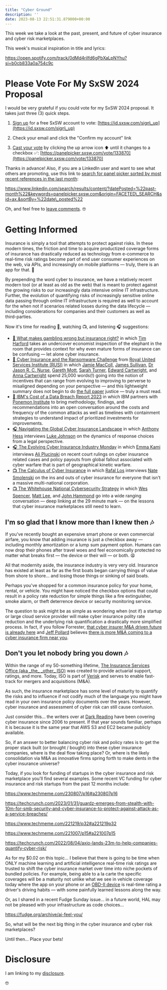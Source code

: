 ```yaml
---
title: "Cyber Ground"
description: ''
date: 2023-08-13 22:51:31.879000+00:00
---
```


This week we take a look at the past, present, and future of cyber insurance and cyber risk marketplaces.

This week's musical inspiration in title and lyrics:

https://open.spotify.com/track/0dMd4rilfd6gPbXaLpNYhu?si=b0cb833a0a754c9c



# Please Vote For My SxSW 2024 Proposal

I would be very grateful if you could vote for my SxSW 2024 proposal. It takes just three (3) quick steps.

1. [Sign up](https://id.sxsw.com/sign\_up) for a free SxSW account to vote: [https://id.sxsw.com/sign\_up](https://id.sxsw.com/sign\_up)

2. Check your email and click the "Confirm my account" link

3. [Cast your vote](https://panelpicker.sxsw.com/vote/133870) by clicking the up arrow icon ⬆️ until it changes to a checkbox ✅: [https://panelpicker.sxsw.com/vote/133870](https://panelpicker.sxsw.com/vote/133870) 

Thanks in advance! Also, if you are a LinkedIn user and want to see what others are promoting, use this link to [search for panel picker sorted by most recent references in the last month](https://www.linkedin.com/search/results/content/?datePosted=%22past-month%22&keywords=panelpicker.sxsw.com&origin=FACETED\_SEARCH&sid=ax.&sortBy=%22date\_posted%22): 

https://www.linkedin.com/search/results/content/?datePosted=%22past-month%22&keywords=panelpicker.sxsw.com&origin=FACETED\_SEARCH&sid=ax.&sortBy=%22date\_posted%22

Oh, and feel free to [leave comments](https://panelpicker.sxsw.com/vote/133870#comments). 🤓

# Getting Informed

Insurance is simply a tool that attempts to protect against risks. In these modern times, the friction and time to acquire productized coverage forms of insurance has drastically reduced as technology from e-commerce to real-time risk ratings become part of end user consumer experiences on the web, via APIs, and increasingly on mobile platforms — truly, there is an app for that. 📲

By prepending the word cyber to insurance, we have a relatively recent modern tool (or at least as old as the web) that is meant to protect against the growing risks to our increasingly data intensive online IT infrastructure. Further, the evolution of quantifying risks of increasingly sensitive online data passing through online IT infrastructure is required as well to account for the when not if scenarios related losses during the data lifecycle — including considerations for companies and their customers as well as third-parties.

Now it's time for reading 📖, watching 📺, and listening 🎧 suggestions:

- [📖 What makes gambling wrong but insurance right?](https://www.bbc.com/news/business-38905963) in which [Tim Harford](https://www.linkedin.com/in/tim-harford/) takes an undercover economist inspection of the elephant in the room that provides context for why even mature forms of insurance can be confusing — let alone cyber insurance.
- [📖 Cyber Insurance and the Ransomware Challenge](https://rusi.org/explore-our-research/publications/occasional-papers/cyber-insurance-and-ransomware-challenge) from [Royal United Services Institute (RUSI)](https://www.linkedin.com/company/royal-united-services-institute/) in which [Jamie MacColl](https://www.linkedin.com/in/jamie-maccoll-b925a8127/), [James Sullivan](https://www.linkedin.com/in/mrjamesmsullivan/), [Dr Jason R. C. Nurse](https://www.linkedin.com/in/jasonrcnurse/), [Gareth Mott](https://www.rusi.org/people/mott), [Sarah Turner](https://www.rusi.org/people/turner-0), [Edward Cartwright](https://www.linkedin.com/in/edward-cartwright-219070151/), and [Anna Cartwright](https://www.linkedin.com/in/annavcartwright/) spend 25,000 words(!) going into the notion of incentives that can range from evolving to improving to perverse to misaligned depending on your perspective — and this lightweight summary does not begin to do [the full paper](https://static.rusi.org/OP-cyber-insurance-ransomware-challenge-web-final.pdf) justice — truly a must read.
- [📖 IBM's Cost of a Data Breach Report 2023](https://www.ibm.com/reports/data-breach) in which IBM partners with [Ponemon Institute](https://www.ponemon.org) to bring methodology, findings, and recommendations into an open conversation around the costs and frequency of the common attacks as well as timelines with containment strategies to understand impact of prioritized investments for improvements. 
- [🎧 Navigating the Global Cyber Insurance Landscape](https://cybersecurityinsuranceleaders.buzzsprout.com/1895322/13044147) in which [Anthony Hess](https://www.linkedin.com/in/anthonyhess/) interviews [Luke Johnson](https://www.linkedin.com/in/luke-johnson-763b9111) on the dynamics of response choices from a legal perspective.
- [🎧 The Evolving Cyber Insurance Industry
Monday](https://ranenetwork.podbean.com/e/the-evolving-cyber-insurance-industry/) in which [Emma Kami](https://www.linkedin.com/in/emma-kami-9a46681b4/) interviews [Ali Plucinski](https://www.linkedin.com/in/aleksandra-plucinski-71a40713a/) on recent court rulings on cyber insurance related cases and policy payouts from global fallout associated with cyber warfare that is part of geographical kinetic warfare.
- [📺 The Calculus of Cyber Insurance](https://www.youtube.com/watch?v=O0gpapA\_r08) in which [Rafal Los](https://www.linkedin.com/in/rmlos/) interviews [Nate Smolenski](https://www.linkedin.com/in/nathansmolenski/) on the ins and outs of cyber insurance for everyone that isn't a massive multi-national corporation.
- [📺 The Whitehouse National Cybersecurity Strategy](https://www.youtube.com/live/yaBVT3z3J5s?feature=share&t=1797) in which [Wes Spencer](https://www.linkedin.com/in/wesspencer/), [Matt Lee](https://www.linkedin.com/in/cybermattlee/), and [John Hammond](https://www.linkedin.com/in/johnhammond010/) go into a wide ranging conversation — deep linking at the 29 minute mark — on the lessons that cyber insurance marketplaces still need to learn.

## I'm so glad that I know more than I knew then 🎶

If you've recently bought an expensive smart phone or even commercial airfare, you know that adding insurance is just a checkbox away — including monthly amortization or a lump sum payment option. Humans can now drop their phones after travel woes and feel economically protected no matter what breaks first — the device or their will — or both. 😩

All that modernity aside, the insurance industry is very very old. Insurance has existed at least as far as the first boats began carrying things of value from shore to shore... and losing those things or sinking of said boats.

Perhaps you've shopped for a common insurance policy for your home, rental, or vehicle. You might have noticed the checkbox options that could result in a policy rate reduction for simple things like a fire extinguisher, smoke alarm, or theft deterrence device or security monitoring service.

The question to ask might be as simple as wondering when (not if) a startup or large cloud service provider will make cyber insurance polity rate reduction and the underlying risk quantification a drastically more simplified process. In fact, if you follow Forrester, [that cyber insurer M&A driven future is already here](https://www.forrester.com/blogs/predictions-2023-security/) and [Jeff Pollard](https://www.linkedin.com/in/jpollard96/) believes [there is more M&A coming to a cyber insurance firm near you](https://venturebeat.com/security/forrester-analysts-share-5-shocking-cybersecurity-predictions-for-2023/).

## Don't you let nobody bring you down 🎶

Within the range of my 50-something lifetime, [The Insurance Services Office (aka \_the\_ \_other\_ ISO)](https://www.verisk.com/insurance/about/faq/) was created to provide actuarial support, ratings, and more. Today, ISO is part of [Verisk](https://www.verisk.com/archived/iso-creates-new-subsidiary-to-make-acquisitions/) and serves to enable fast-track for mergers and acquisitions (M&A).

As such, the insurance marketplace has some level of maturity to quantify the risks and to influence if not codify much of the language you might have read in your own insurance policy documents over the years. However, cyber insurance and assessment of cyber risk can still cause confusion.

Just consider this... the writers over at [Dark Reading](https://www.darkreading.com/search?q=cyber%20insurance&sort=newest) have been covering cyber insurance since 2006 to present. If that year sounds familiar, perhaps it is because it is the same year that AWS S3 and EC2 became publicly available.

So, if an answer to better balancing cyber risk and policy rates is to get the proper stack built (or brought / bought) into these cyber insurance companies, where is the deal flow taking place? Or, where is the likely consolidation via M&A as innovative firms spring forth to make dents in the cyber insurance universe?

Today, if you look for funding of startups in the cyber insurance and risk marketplace you'll find several examples. Some recent VC funding for cyber insurance and risk startups from the past 12 months include:

https://www.techmeme.com/230807/p16#a230807p16

https://techcrunch.com/2023/01/31/guardz-emerges-from-stealth-with-10m-for-smb-security-and-cyber-insurance-to-protect-against-attack-as-a-service-breaches/

https://www.techmeme.com/221219/p32#a221219p32

https://www.techmeme.com/221007/p15#a221007p15

https://techcrunch.com/2022/08/04/axio-lands-23m-to-help-companies-quantify-cyber-risk/

As for my $0.02 on this topic... I believe that there is going to be time when ONLY machine learning and artificial intelligence real-time risk ratings are trusted to shift the cyber insurance market over time into niche pockets of bundled policies. For example, being able to a la carte the specific coverages will be a maturity not unlike what we see in vehicle coverage today where the app on your phone or an [OBD-II device](https://ims.tech/knowledge-hub/insurance-telematics-service-providers-obd2-device/) is real-time rating a driver's driving habits — with some painfully learned lessons along the way.

Or, as I shared in a recent Fudge Sunday issue... in a future world, HAL may not be pleased with your infrastructure as code choices...

https://fudge.org/archive/ai-feel-you/

So, what will be the next big thing in the cyber insurance and cyber risk marketplaces?

Until then… Place your bets!

# Disclosure

I am linking to my [disclosure](https://jaycuthrell.com/disclosure/).

🤓